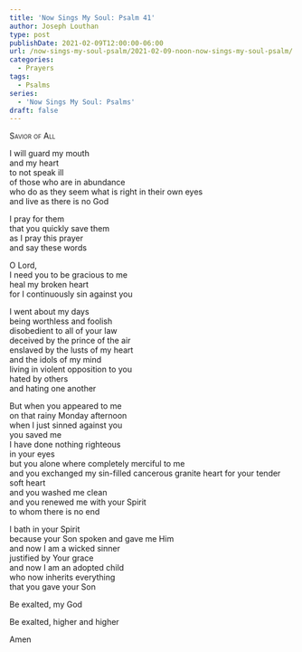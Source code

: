 ```yaml
---
title: 'Now Sings My Soul: Psalm 41'
author: Joseph Louthan
type: post
publishDate: 2021-02-09T12:00:00-06:00
url: /now-sings-my-soul-psalm/2021-02-09-noon-now-sings-my-soul-psalm/
categories:
  - Prayers
tags:
  - Psalms
series:
  - 'Now Sings My Soul: Psalms'
draft: false
---
```

<div style="font-variant: small-caps;">
Savior of All
</div>

I will guard my mouth  
  and my heart  
  to not speak ill  
  of those who are in abundance  
  who do as they seem what is right in their own eyes  
  and live as there is no God  
  
I pray for them  
  that you quickly save them  
  as I pray this prayer  
  and say these words  
  
O Lord,  
  I need you to be gracious to me  
  heal my broken heart  
  for I continuously sin against you  
  
I went about my days  
  being worthless and foolish  
  disobedient to all of your law  
  deceived by the prince of the air  
  enslaved by the lusts of my heart  
  and the idols of my mind  
  living in violent opposition to you  
  hated by others  
  and hating one another  
  
But when you appeared to me  
  on that rainy Monday afternoon  
  when I just sinned against you  
  you saved me  
  I have done nothing righteous  
  in your eyes  
  but you alone where completely merciful to me  
  and you exchanged my sin-filled cancerous granite heart for your tender soft heart  
  and you washed me clean  
  and you renewed me with your Spirit  
  to whom there is no end  
  
I bath in your Spirit  
  because your Son spoken and gave me Him  
  and now I am a wicked sinner  
  justified by Your grace  
  and now I am an adopted child  
  who now inherits everything  
  that you gave your Son  
  
Be exalted, my God  
  
Be exalted, higher and higher  
  
Amen  
